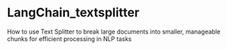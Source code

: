 # LangChain_textsplitter
How to use Text Splitter to break large documents into smaller, manageable chunks for efficient processing in NLP tasks
